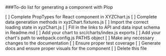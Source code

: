 ###To-do list for generating a component with Plop

[ ] Complete PropTypes for React component in XYZChart.js
[ ] Complete data generation methods in xyzChart.fixtures.js
[ ] Import the correct loading state in xyzChart.js
[ ] Fill in the links to API and data input schema in Readme.md
[ ] Add your chart to src/charts/index.js exports
[ ] Add your chart's path to webpack.config.js PATHS object
[ ] Make any necessary changes to the documentation
[ ] Ensure proper test coverage
[ ] Generate docs and ensure proper visuals for the component
[ ] Delete this file